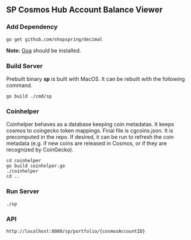 ## SP Cosmos Hub Account Balance Viewer

### Add Dependency

```
go get github.com/shopspring/decimal
```
**Note:** [Goa](https://goa.design/) should be installed.

### Build Server
Prebuilt binary **sp** is built with MacOS. It can be rebuilt with the following command. 
```
go build ./cmd/sp
```

### Coinhelper
Coinhelper behaves as a database keeping coin metadatas. It keeps cosmos to coingecko token mappings. Final file is cgcoins.json. It is precomputed in the repo. If desired, it can be run to refresh the coin metadata (e.g. if new coins are released in Cosmos, or if they are recognized by CoinGecko). 
```
cd coinhelper
go build coinhelper.go
./coinhelper
cd ..
```

### Run Server
```
./sp
```

### API
```
http://localhost:8080/sp/portfolio/{cosmosAccountID}
```
